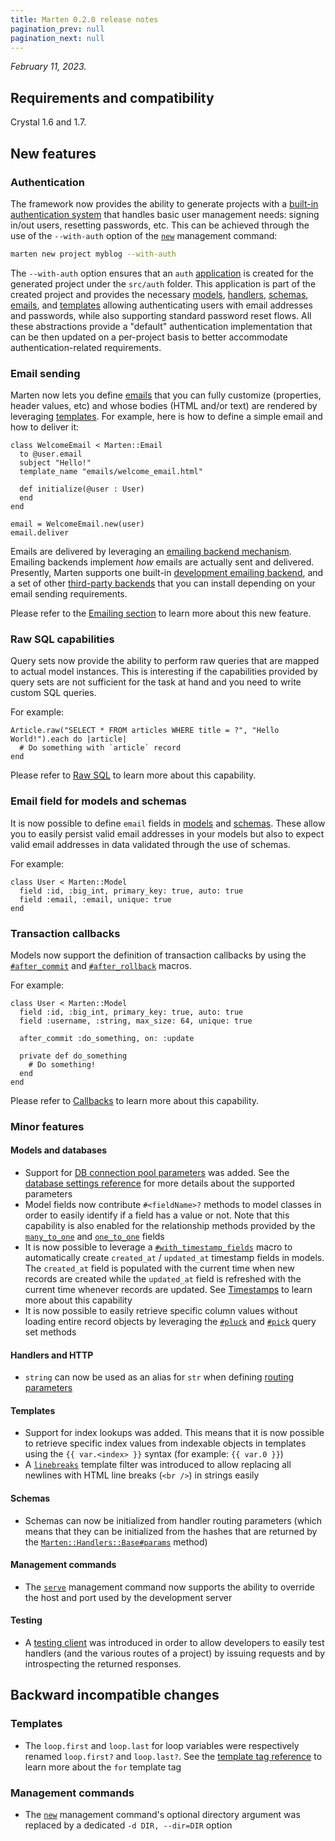 ```yaml
---
title: Marten 0.2.0 release notes
pagination_prev: null
pagination_next: null
---
```


_February 11, 2023._

## Requirements and compatibility

Crystal 1.6 and 1.7.

## New features

### Authentication

The framework now provides the ability to generate projects with a [built-in authentication system](../../authentication) that handles basic user management needs: signing in/out users, resetting passwords, etc. This can be achieved through the use of the `--with-auth` option of the [`new`](../../development/reference/management-commands#new) management command:

```bash
marten new project myblog --with-auth
```

The `--with-auth` option ensures that an `auth` [application](../../development/applications) is created for the generated project under the `src/auth` folder. This application is part of the created project and provides the necessary [models](../../models-and-databases), [handlers](../../handlers-and-http), [schemas](../../schemas), [emails](../../emailing), and [templates](../../templates) allowing authenticating users with email addresses and passwords, while also supporting standard password reset flows. All these abstractions provide a "default" authentication implementation that can be then updated on a per-project basis to better accommodate authentication-related requirements.

### Email sending

Marten now lets you define [emails](../../emailing) that you can fully customize (properties, header values, etc) and whose bodies (HTML and/or text) are rendered by leveraging [templates](../../templates). For example, here is how to define a simple email and how to deliver it:

```crystal
class WelcomeEmail < Marten::Email
  to @user.email
  subject "Hello!"
  template_name "emails/welcome_email.html"

  def initialize(@user : User)
  end
end

email = WelcomeEmail.new(user)
email.deliver
```

Emails are delivered by leveraging an [emailing backend mechanism](../../emailing/introduction#emailing-backends). Emailing backends implement _how_ emails are actually sent and delivered. Presently, Marten supports one built-in [development emailing backend](../../emailing/reference/backends#development-backend), and a set of other [third-party backends](../../emailing/reference/backends#other-backends) that you can install depending on your email sending requirements.

Please refer to the [Emailing section](../../emailing) to learn more about this new feature.

### Raw SQL capabilities

Query sets now provide the ability to perform raw queries that are mapped to actual model instances. This is interesting if the capabilities provided by query sets are not sufficient for the task at hand and you need to write custom SQL queries.

For example:

```crystal
Article.raw("SELECT * FROM articles WHERE title = ?", "Hello World!").each do |article|
  # Do something with `article` record
end
```

Please refer to [Raw SQL](../../models-and-databases/raw-sql) to learn more about this capability.

### Email field for models and schemas

It is now possible to define `email` fields in [models](../../models-and-databases/reference/fields#email) and [schemas](../../schemas/reference/fields#email). These allow you to easily persist valid email addresses in your models but also to expect valid email addresses in data validated through the use of schemas.

For example:

```crystal
class User < Marten::Model
  field :id, :big_int, primary_key: true, auto: true
  field :email, :email, unique: true
end
```

### Transaction callbacks

Models now support the definition of transaction callbacks by using the [`#after_commit`](../../models-and-databases/callbacks#aftercommit) and [`#after_rollback`](../../models-and-databases/callbacks#afterrollback) macros.

For example:

```crystal
class User < Marten::Model
  field :id, :big_int, primary_key: true, auto: true
  field :username, :string, max_size: 64, unique: true

  after_commit :do_something, on: :update

  private def do_something
    # Do something!
  end
end
```

Please refer to [Callbacks](../../models-and-databases/callbacks) to learn more about this capability.

### Minor features

#### Models and databases

* Support for [DB connection pool parameters](https://crystal-lang.org/reference/database/connection_pool.html) was added. See the [database settings reference](../../development/reference/settings#database-settings) for more details about the supported parameters
* Model fields now contribute `#<fieldName>?` methods to model classes in order to easily identify if a field has a value or not. Note that this capability is also enabled for the relationship methods provided by the [`many_to_one`](../../models-and-databases/reference/fields#many_to_one) and [`one_to_one`](../../models-and-databases/reference/fields#one_to_one) fields
* It is now possible to leverage a [`#with_timestamp_fields`](pathname:///api/0.3/Marten/DB/Model/Table.html#with_timestamp_fields-macro) macro to automatically create `created_at` / `updated_at` timestamp fields in models. The `created_at` field is populated with the current time when new records are created while the `updated_at` field is refreshed with the current time whenever records are updated. See [Timestamps](../../models-and-databases/introduction#timestamps) to learn more about this capability
* It is now possible to easily retrieve specific column values without loading entire record objects by leveraging the [`#pluck`](../../models-and-databases/reference/query-set#pluck) and [`#pick`](../../models-and-databases/reference/query-set#pick) query set methods

#### Handlers and HTTP

* `string` can now be used as an alias for `str` when defining [routing parameters](../../handlers-and-http/routing#specifying-route-parameters)

#### Templates

* Support for index lookups was added. This means that it is now possible to retrieve specific index values from indexable objects in templates using the `{{ var.<index> }}` syntax (for example: `{{ var.0 }}`)
* A [`linebreaks`](../../templates/reference/filters#linebreaks) template filter was introduced to allow replacing all newlines with HTML line breaks (`<br />`) in strings easily

#### Schemas

* Schemas can now be initialized from handler routing parameters (which means that they can be initialized from the hashes that are returned by the [`Marten::Handlers::Base#params`](pathname:///api/0.3/Marten/Handlers/Base.html#params%3AHash(String%2CInt16|Int32|Int64|Int8|String|UInt16|UInt32|UInt64|UInt8|UUID)-instance-method) method)

#### Management commands

* The [`serve`](../../development/reference/management-commands#serve) management command now supports the ability to override the host and port used by the development server

#### Testing

* A [testing client](../../development/testing#using-the-test-client) was introduced in order to allow developers to easily test handlers (and the various routes of a project) by issuing requests and by introspecting the returned responses.

## Backward incompatible changes

### Templates

* The `loop.first` and `loop.last` for loop variables were respectively renamed `loop.first?` and `loop.last?`. See the [template tag reference](../../templates/reference/tags#for) to learn more about the `for` template tag

### Management commands

* The [`new`](../../development/reference/management-commands#new) management command's optional directory argument was replaced by a dedicated `-d DIR, --dir=DIR` option

